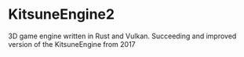 # KitsuneEngine2
3D game engine written in Rust and Vulkan. Succeeding and improved version of the KitsuneEngine from 2017
